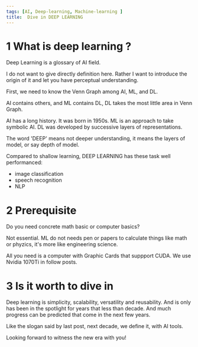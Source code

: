 ```yaml
---
tags: [AI, Deep-learning, Machine-learning ]
title:  Dive in DEEP LEARNING
---
```







# 1 What is deep learning ?
Deep Learning is a glossary of AI field.

I do not want to give directly definition here. Rather I want to introduce the origin of it and let you have perceptual understanding.

First, we need to know the Venn Graph among AI, ML, and DL.

AI contains others, and ML contains DL, DL takes the most little area in Venn Graph.

AI has a long history. It was born in 1950s. ML is an approach to take symbolic AI. DL was developed by successive layers of representations. 

The word 'DEEP' means not deeper understanding, it means the layers of model, or say depth of model.

Compared to shallow learning, DEEP LEARNING has these task well performanced:
- image classification
- speech recognition
- NLP

# 2 Prerequisite
Do you need concrete math basic or computer basics?

Not essential. ML do not needs pen or papers to calculate things like math or phyzics, it's more like engineering science.

All you need is a computer with Graphic Cards that suppport CUDA. We use Nvidia 1070Ti in follow posts.



# 3 Is it worth to dive in
Deep learning is simplicity, scalability, versatility and reusability. And is only has been in the spotlight for years that less than decade. And much progress can be predicted that come in the next few years.

Like the slogan said by last post, next decade, we define it, with AI tools.

Looking forward to witness the new era with you!
